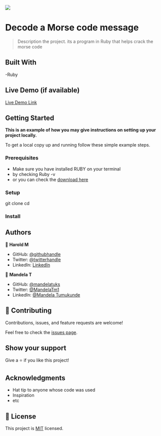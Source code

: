 ![](https://img.shields.io/badge/Microverse-blueviolet)

# Decode a Morse code message

> Description the project.
its a program in Ruby that helps crack the morse code


## Built With

-Ruby

## Live Demo (if available)

[Live Demo Link](https://livedemo.com)


## Getting Started

**This is an example of how you may give instructions on setting up your project locally.**


To get a local copy up and running follow these simple example steps.

### Prerequisites
- Make sure you have installed RUBY on your terminal
- by checking Ruby -v 
- or you can check the [download here](https://www.ruby-lang.org/en/downloads/)
### Setup
git clone 
cd 

### Install





## Authors


👤 **Harold M**

- GitHub: [@githubhandle](https://github.com/haroldmud)
- Twitter: [@twitterhandle](https://twitter.com/mudosaarnold)
- LinkedIn: [LinkedIn](https://linkedin.com/in/haroldmudosa)


👤 **Mandela T**

- GitHub: [@mandelatuks](https://github.com/mandelatuks)
- Twitter: [@MandelaTm1](https://twitter.com/MandelaTm1)
- LinkedIn: [@Mandela Tumukunde](https://www.linkedin.com/in/mandela-tumukunde-794755194/) 

## 🤝 Contributing

Contributions, issues, and feature requests are welcome!

Feel free to check the [issues page](../../issues/).

## Show your support

Give a ⭐️ if you like this project!

## Acknowledgments

- Hat tip to anyone whose code was used
- Inspiration
- etc

## 📝 License

This project is [MIT](./MIT.md) licensed.
